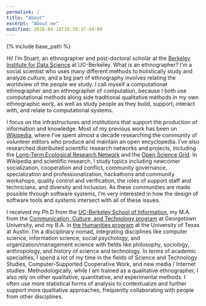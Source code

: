 ```yaml
---
permalink: /
title: "About"
excerpt: "About me"
modified: 2016-04-18T16:39:37-04:00
---
```


{% include base_path %}

Hi! I’m Stuart, an ethnographer and post-doctoral scholar at the [Berkeley Institute for Data Science](http://bids.berkeley.edu) at UC-Berkeley. What is an ethnographer? I’m a social scientist who uses many different methods to holistically study and analyze culture, and a big part of ethnography involves relating the worldview of the people we study. I call myself a computational ethnographer and an ethnographer of computation, because I both use computational methods along side traditional qualitative methods in my own ethnographic work, as well as study people as they build, support, interact with, and relate to computational systems.

I focus on the infrastructures and institutions that support the production of information and knowledge. Most of my previous work has been on [Wikipedia](http://enwp.org/Wikipedia), where I’ve spent almost a decade researching the community of volunteer editors who produce and maintain an open encyclopedia. I’ve also researched distributed scientific research networks and projects, including the [Long-Term Ecological Research Network](https://lternet.edu/) and the [Open Science Grid](https://www.opensciencegrid.org/). In Wikipedia and scientific research, I study topics including newcomer socialization, cooperation and conflict, community governance, specialization and professionalization, hackathons and community workshops, quality control and verification, the roles of support staff and technicians, and diversity and inclusion. As these communities are made possible through software systems, I’m very interested in how the design of software tools and systems intersect with all of these issues.

I received my Ph.D from the [UC-Berkeley School of Information](http://ischool.berkeley.edu), my M.A. from the [Communication, Culture, and Technology program](http://cct.georgetown.edu) at Georgetown University, and my B.A. in [the Humanities program](https://liberalarts.utexas.edu/humanities/) at the University of Texas at Austin. I’m a disciplinary nomad, integrating disciplines like computer science, information science, social psychology, and organization/management science with fields like philosophy, sociology, anthropology, and history of science and technology. In terms of academic specialties, I spend a lot of my time in the fields of Science and Technology Studies, Computer-Supported Cooperative Work, and new media / Internet studies.  Methodologically, while I am trained as a qualitative ethnographer, I also rely on other qualitative, quantitative, and experimental methods. I often use more statistical forms of analysis to contextualize and further support more qualitative approaches, frequently collaborating with people from other disciplines.
